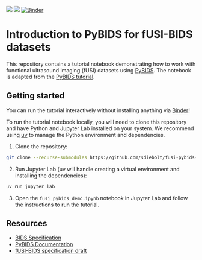 ![](https://img.shields.io/badge/version-0.0.9-orange.svg)
![](https://img.shields.io/badge/python-3.10_%7C_3.11_%7C_3.12-blue.svg)
[![Binder](https://mybinder.org/badge_logo.svg)](https://mybinder.org/v2/gh/sdiebolt/fusi-pybids-demo/HEAD?labpath=fusi_pybids_demo.ipynb)

# Introduction to PyBIDS for fUSI-BIDS datasets

This repository contains a tutorial notebook demonstrating how to work with functional
ultrasound imaging (fUSI) datasets using
[PyBIDS](https://github.com/bids-standard/pybids). The notebook is adapted from the
[PyBIDS tutorial](https://bids-standard.github.io/pybids/examples/pybids_tutorial.html).

## Getting started

You can run the tutorial interactively without installing anything via
[Binder](https://mybinder.org/v2/gh/sdiebolt/fusi-pybids-demo/HEAD?labpath=fusi_pybids_demo.ipynb)!

To run the tutorial notebook locally, you will need to clone this repository and have
Python and Jupyter Lab installed on your system. We recommend using
[uv](https://docs.astral.sh/uv/) to manage the Python environment and dependencies.

1. Clone the repository:

```bash
git clone --recurse-submodules https://github.com/sdiebolt/fusi-pybids-demo.git
```

2. Run Jupyter Lab (uv will handle creating a virtual environment and installing the
   dependencies):

```bash
uv run jupyter lab
```

3. Open the `fusi_pybids_demo.ipynb` notebook in Jupyter Lab and follow the instructions
   to run the tutorial.

## Resources

- [BIDS Specification](https://bids-specification.readthedocs.io/en/stable/)
- [PyBIDS Documentation](https://bids-standard.github.io/pybids/)
- [fUSI-BIDS specification draft](https://docs.google.com/document/d/1W3z01mf1E8cfg_OY7ZGqeUeOKv659jCHQBXavtmT-T8/edit?usp=sharing)
